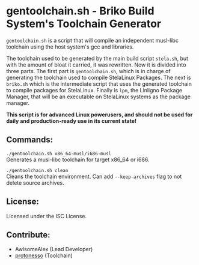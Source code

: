 # gentoolchain.sh - Briko Build System's Toolchain Generator

`gentoolchain.sh` is a script that will compile an independent musl-libc toolchain using the host system's gcc and libraries.<br>

The toolchain used to be generated by the main build script `stela.sh`, but with the amount of bloat it carried, it was rewritten. Now it is divided into three parts. The first part is `gentoolchain.sh`, which is in charge of generating the toolchain used to compile StelaLinux Packages. The next is `briko.sh` which is the intermediate script that uses the generated toolchain to compile packages for StelaLinux. Finally is `lpm`, the Linligno Package Manager, that will be an executable on StelaLinux systems as the package manager.<br>

**This script is for advanced Linux powerusers, and should not be used for daily and production-ready use in its current state!**

## Commands:
`./gentoolchain.sh x86_64-musl/i686-musl`<br>
Generates a musl-libc toolchain for target x86_64 or i686.<br>

`./gentoolchain.sh clean`<br>
Cleans the toolchain environment. Can add `--keep-archives` flag to not delete source archives.<br>

## License:
Licensed under the ISC License.

## Contribute:
* AwlsomeAlex (Lead Developer)
* [protonesso](https://github.com/protonesso) (Toolchain)

